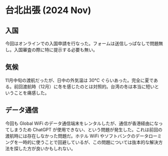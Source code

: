 # 台北出張 (2024 Nov)

## 入国

今回はオンラインでの入国申請を行なった。フォームは送信しっぱなしで問題無し。入国審査の際に特に提示する必要も無い。

## 気候

11月中旬の渡航だったが、日中の外気温は 30°C ぐらいあった。完全に夏である。前回渡航時（12月）に冬を感じたのとは対照的。台湾の冬は本当に短いということを痛感した。

## データ通信

今回も Global WiFi のデータ通信端末をレンタルしたが、通信が香港経由になってしまうため ChatGPT が使用できない、という問題が発生した。これは前回の渡航時には存在しなかった問題だ。ホテル WiFi やソフトバンクのデータローミングを一時的に使うことで回避しているが、この問題については抜本的な解決方法を探した方が良いかもしれない。

